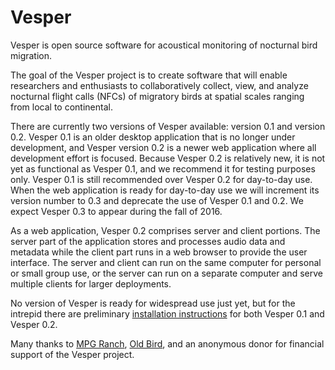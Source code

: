 Vesper
======

Vesper is open source software for acoustical monitoring of nocturnal bird migration.

The goal of the Vesper project is to create software that will enable researchers and enthusiasts to collaboratively collect, view, and analyze nocturnal flight calls (NFCs) of migratory birds at spatial scales ranging from local to continental.

There are currently two versions of Vesper available: version 0.1 and version 0.2. Vesper 0.1 is an older desktop application that is no longer under development, and Vesper version 0.2 is a newer web application where all development effort is focused. Because Vesper 0.2 is relatively new, it is not yet as functional as Vesper 0.1, and we recommend it for testing purposes only. Vesper 0.1 is still recommended over Vesper 0.2 for day-to-day use. When the web application is ready for day-to-day use we will increment its version number to 0.3 and deprecate the use of Vesper 0.1 and 0.2. We expect Vesper 0.3 to appear during the fall of 2016.

As a web application, Vesper 0.2 comprises server and client portions. The server part of the application stores and processes audio data and metadata while the client part runs in a web browser to provide the user interface. The server and client can run on the same computer for personal or small group use, or the server can run on a separate computer and serve multiple clients for larger deployments.

No version of Vesper is ready for widespread use just yet, but for the intrepid there are preliminary [installation instructions](https://github.com/HaroldMills/Vesper/wiki/Installing-and-Updating-Vesper) for both Vesper 0.1 and Vesper 0.2.

Many thanks to [MPG Ranch](http://mpgranch.com), [Old Bird](http://oldbird.org), and an anonymous donor for financial support of the Vesper project.
